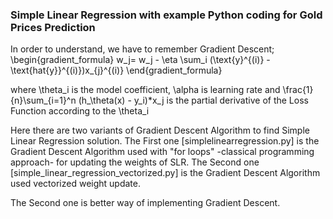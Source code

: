 <h3>Simple Linear Regression with example Python coding for Gold Prices Prediction</h3>

In order to understand, we have to remember Gradient Descent;
\begin{gradient_formula}
w_j= w_j - \eta \sum_i (\text{y}^{(i)} - \text{hat{y}}^{(i)})x_{j}^{(i)}
\end{gradient_formula}

where \theta_i is the model coefficient, \alpha is learning rate and \frac{1}{n}\sum_{i=1}^n (h_\theta(x) - y_i)*x_j
is the partial derivative of the Loss Function according to the \theta_i

Here there are two variants of Gradient Descent Algorithm to find Simple Linear Regression solution.
The First one [simplelinearregression.py] is the Gradient Descent Algorithm used with 
              "for loops" -classical programming approach- for updating the weights of SLR.
The Second one [simple_linear_regression_vectorized.py] is the Gradient Descent Algorithm used vectorized weight update.

The Second one is better way of implementing Gradient Descent.

